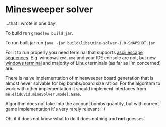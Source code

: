 # Minesweeper solver
...that I wrote in one day.

To build run `greadlew build jar`.

To run built jar run `java -jar build\libs\mine-solver-1.0-SNAPSHOT.jar`

For it to run properly you need terminal that supports [ascii escape sequences](http://ascii-table.com/ansi-escape-sequences.php). E.g. windows `cmd.exe` and your IDE console are not, but new [windows terminal](https://github.com/microsoft/terminal) and majority of Linux terminals (as far as I'm concerned) are. 

There is naive implementation of minesweeper board generation that is almost never solvable for big bombs/board size ratios. For the algorithm to work with other implementation it should implement interfaces from `me.eliduvid.mineSolver.model.Game`.

Algorithm does not take into the account bombs quantity, but with current game implementation it's very rarely relevant :-)

Oh, if it does not know what to do it does nothing and **not** guesses.
